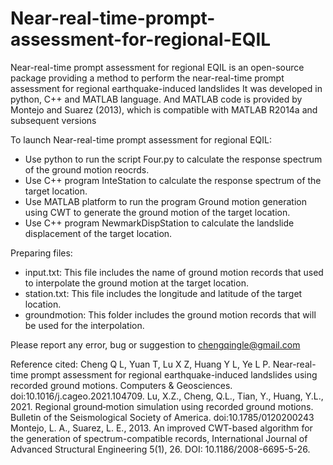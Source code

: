 # Near-real-time-prompt-assessment-for-regional-EQIL
Near-real-time prompt assessment for regional EQIL is an open-source package providing a method to perform the near-real-time prompt assessment for regional earthquake-induced landslides
It was developed in python, C++ and MATLAB language. And MATLAB code is provided by Montejo and Suarez (2013), which is compatible with MATLAB R2014a and subsequent versions

To launch Near-real-time prompt assessment for regional EQIL:
- Use python to run the script Four.py to calculate the response spectrum of the ground motion reocrds.
- Use C++ program InteStation to calculate the response spectrum of the target location.
- Use MATLAB platform to run the program Ground motion generation using CWT to generate the ground motion of the target location.
- Use C++ program NewmarkDispStation to calculate the landslide displacement of the target location. 

Preparing files:
- input.txt: This file includes the name of ground motion records that used to interpolate the ground motion at the target location.
- station.txt: This file includes the longitude and latitude of the target location.
- groundmotion: This folder includes the ground motion records that will be used for the interpolation. 

Please report any error, bug or suggestion to chengqingle@gmail.com

Reference cited:
Cheng Q L, Yuan T, Lu X Z, Huang Y L, Ye L P. Near-real-time prompt assessment for regional earthquake-induced landslides using recorded ground motions. Computers & Geosciences. doi:10.1016/j.cageo.2021.104709.
Lu, X.Z., Cheng, Q.L., Tian, Y., Huang, Y.L., 2021. Regional ground‐motion simulation using recorded ground motions. Bulletin of the Seismological Society of America. doi:10.1785/0120200243
Montejo, L. A., Suarez, L. E., 2013. An improved CWT-based algorithm for the generation of spectrum-compatible records, International Journal of Advanced Structural Engineering 5(1), 26. DOI: 10.1186/2008-6695-5-26.
